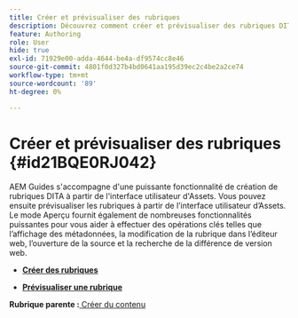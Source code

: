 ```yaml
---
title: Créer et prévisualiser des rubriques
description: Découvrez comment créer et prévisualiser des rubriques DITA à partir de l'interface utilisateur d'Assets dans AEM Guides.
feature: Authoring
role: User
hide: true
exl-id: 71929e00-adda-4644-be4a-df9574cc8e46
source-git-commit: 4801f0d327b4bd0641aa195d39ec2c4be2a2ce74
workflow-type: tm+mt
source-wordcount: '89'
ht-degree: 0%

---
```


# Créer et prévisualiser des rubriques {#id21BQE0RJ042}

AEM Guides s&#39;accompagne d&#39;une puissante fonctionnalité de création de rubriques DITA à partir de l&#39;interface utilisateur d&#39;Assets. Vous pouvez ensuite prévisualiser les rubriques à partir de l’interface utilisateur d’Assets. Le mode Aperçu fournit également de nombreuses fonctionnalités puissantes pour vous aider à effectuer des opérations clés telles que l’affichage des métadonnées, la modification de la rubrique dans l’éditeur web, l’ouverture de la source et la recherche de la différence de version web.

- **[Créer des rubriques](web-editor-create-topics.md)**

- **[Prévisualiser une rubrique](web-editor-preview-topics.md)**


**Rubrique parente :**[ Créer du contenu](authoring-content.md)
